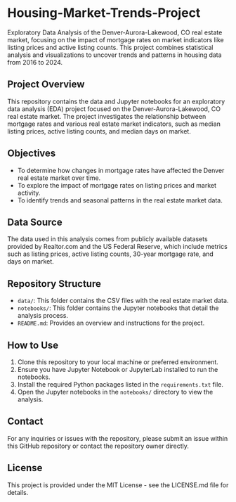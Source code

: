 # Housing-Market-Trends-Project
Exploratory Data Analysis of the Denver-Aurora-Lakewood, CO real estate market, focusing on the impact of mortgage rates on market indicators like listing prices and active listing counts. This project combines statistical analysis and visualizations to uncover trends and patterns in housing data from 2016 to 2024.

## Project Overview
This repository contains the data and Jupyter notebooks for an exploratory data analysis (EDA) project focused on the Denver-Aurora-Lakewood, CO real estate market. The project investigates the relationship between mortgage rates and various real estate market indicators, such as median listing prices, active listing counts, and median days on market.

## Objectives
- To determine how changes in mortgage rates have affected the Denver real estate market over time.
- To explore the impact of mortgage rates on listing prices and market activity.
- To identify trends and seasonal patterns in the real estate market data.

## Data Source
The data used in this analysis comes from publicly available datasets provided by Realtor.com and the US Federal Reserve, which include metrics such as listing prices, active listing counts, 30-year mortgage rate, and days on market.

## Repository Structure
- `data/`: This folder contains the CSV files with the real estate market data.
- `notebooks/`: This folder contains the Jupyter notebooks that detail the analysis process.
- `README.md`: Provides an overview and instructions for the project.

## How to Use
1. Clone this repository to your local machine or preferred environment.
2. Ensure you have Jupyter Notebook or JupyterLab installed to run the notebooks.
3. Install the required Python packages listed in the `requirements.txt` file.
4. Open the Jupyter notebooks in the `notebooks/` directory to view the analysis.

## Contact
For any inquiries or issues with the repository, please submit an issue within this GitHub repository or contact the repository owner directly.

## License
This project is provided under the MIT License - see the LICENSE.md file for details.
